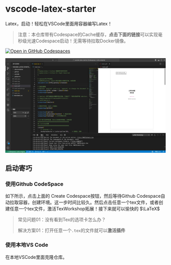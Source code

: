 # vscode-latex-starter
Latex，启动！轻松在VSCode里面用容器编写Latex！
> 注意：本仓库带有Codespace的Cache缓存，**点击下面的链接**可以实现毫秒级光速Codespace启动！无需等待拉取Docker镜像。

[![Open in GitHub Codespaces](https://github.com/codespaces/badge.svg)](https://codespaces.new/Musicminion/vscode-latex-starter)

![](./effect-image.jpeg)

## 启动寄巧

### 使用Github CodeSpace

如下所示，点击上面的 Create Codespace按钮，然后等待Github Codespace自动拉取容器，创建环境。这一步时间比较久。然后点击任意一个tex文件，或者创建任意一个tex文件，激活TexWorkshop拓展！接下来就可以愉快的 $\LaTeX\$


> 常见问题01：没有看到Tex的选项卡怎么办？
> 
> 解决方案01：打开任意一个`.tex`的文件就可以**激活插件**

### 使用本地VS Code

在本地VSCode里面克隆仓库。

